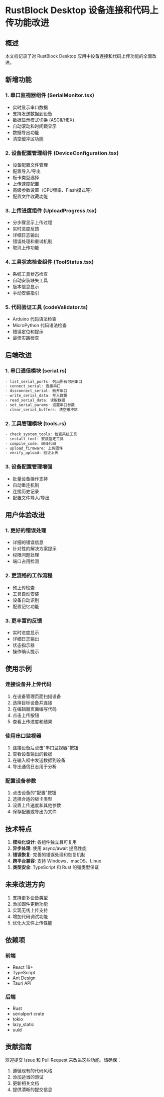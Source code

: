 # RustBlock Desktop 设备连接和代码上传功能改进

## 概述

本文档记录了对 RustBlock Desktop 应用中设备连接和代码上传功能的全面改进。

## 新增功能

### 1. 串口监视器组件 (SerialMonitor.tsx)
- 实时显示串口数据
- 支持发送数据到设备
- 数据显示模式切换 (ASCII/HEX)
- 自动滚动和时间戳显示
- 数据导出功能
- 清空缓冲区功能

### 2. 设备配置管理组件 (DeviceConfiguration.tsx)
- 设备配置文件管理
- 配置导入/导出
- 板卡类型选择
- 上传速度配置
- 高级参数设置（CPU频率、Flash模式等）
- 配置文件收藏功能

### 3. 上传进度组件 (UploadProgress.tsx)
- 分步骤显示上传过程
- 实时进度反馈
- 详细日志输出
- 错误处理和重试机制
- 取消上传功能

### 4. 工具状态检查组件 (ToolStatus.tsx)
- 系统工具状态检查
- 自动安装缺失工具
- 版本信息显示
- 手动安装指引

### 5. 代码验证工具 (codeValidator.ts)
- Arduino 代码语法检查
- MicroPython 代码语法检查
- 错误定位和提示
- 最佳实践检查

## 后端改进

### 1. 串口通信模块 (serial.rs)
```rust
- list_serial_ports: 列出所有可用串口
- connect_serial: 连接串口
- disconnect_serial: 断开串口
- write_serial_data: 写入数据
- read_serial_data: 读取数据
- set_serial_params: 设置串口参数
- clear_serial_buffers: 清空缓冲区
```

### 2. 工具管理模块 (tools.rs)
```rust
- check_system_tools: 检查系统工具
- install_tool: 安装指定工具
- compile_code: 编译代码
- upload_firmware: 上传固件
- verify_upload: 验证上传
```

### 3. 设备配置管理增强
- 批量设备操作支持
- 自动重连机制
- 连接历史记录
- 配置文件导入/导出

## 用户体验改进

### 1. 更好的错误处理
- 详细的错误信息
- 针对性的解决方案提示
- 权限问题处理
- 端口占用检测

### 2. 更流畅的工作流程
- 预上传检查
- 工具自动安装
- 设备自动识别
- 配置记忆功能

### 3. 更丰富的反馈
- 实时进度显示
- 详细日志输出
- 状态指示器
- 操作确认提示

## 使用示例

### 连接设备并上传代码
1. 在设备管理页面扫描设备
2. 选择目标设备并连接
3. 在编辑器页面编写代码
4. 点击上传按钮
5. 查看上传进度和结果

### 使用串口监视器
1. 连接设备后点击"串口监视器"按钮
2. 查看设备输出的数据
3. 在输入框中发送数据到设备
4. 导出通信日志用于分析

### 配置设备参数
1. 点击设备的"配置"按钮
2. 选择合适的板卡类型
3. 设置上传速度和其他参数
4. 保存配置或导出为文件

## 技术特点

1. **模块化设计**: 各组件独立且可复用
2. **异步处理**: 使用 async/await 提高性能
3. **错误恢复**: 完善的错误处理和恢复机制
4. **跨平台兼容**: 支持 Windows、macOS、Linux
5. **类型安全**: TypeScript 和 Rust 的强类型保证

## 未来改进方向

1. 支持更多设备类型
2. 添加固件更新功能
3. 实现无线上传支持
4. 增加代码调试功能
5. 优化大文件上传性能

## 依赖项

### 前端
- React 18+
- TypeScript
- Ant Design
- Tauri API

### 后端
- Rust
- serialport crate
- tokio
- lazy_static
- uuid

## 贡献指南

欢迎提交 Issue 和 Pull Request 来改进这些功能。请确保：
1. 遵循现有的代码风格
2. 添加适当的测试
3. 更新相关文档
4. 提供清晰的提交信息